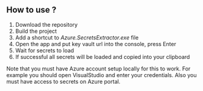 ## How to use ?

1. Download the repository
2. Build the project
3. Add a shortcut to _Azure.SecretsExtractor.exe_ file
4. Open the app and put key vault url into the console, press Enter
5. Wait for secrets to load
6. If successful all secrets will be loaded and copied into your clipboard

Note that you must have Azure account setup locally for this to work. 
For example you should open VisualStudio and enter your credentials.
Also you must have access to secrets on Azure portal.
